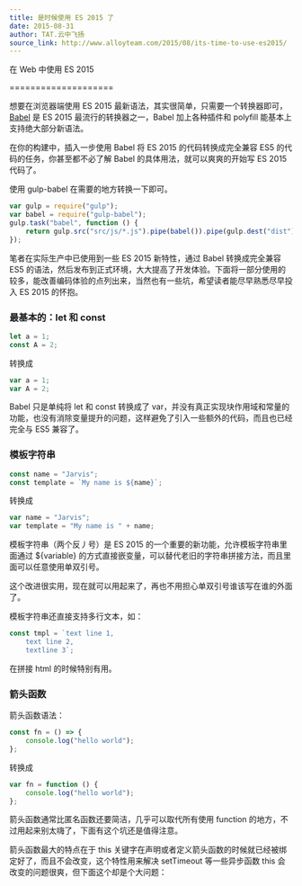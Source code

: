 ```yaml
---
title: 是时候使用 ES 2015 了
date: 2015-08-31
author: TAT.云中飞扬
source_link: http://www.alloyteam.com/2015/08/its-time-to-use-es2015/
---
```


<!-- {% raw %} - for jekyll -->

在 Web 中使用 ES 2015  

====================

想要在浏览器端使用 ES 2015 最新语法，其实很简单，只需要一个转换器即可，[Babel](https://babeljs.io/) 是 ES 2015 最流行的转换器之一，Babel 加上各种插件和 polyfill 能基本上支持绝大部分新语法。

在你的构建中，插入一步使用 Babel 将 ES 2015 的代码转换成完全兼容 ES5 的代码的任务，你甚至都不必了解 Babel 的具体用法，就可以爽爽的开始写 ES 2015 代码了。

使用 gulp-babel 在需要的地方转换一下即可。

```javascript
var gulp = require("gulp");
var babel = require("gulp-babel");
gulp.task("babel", function () {
    return gulp.src("src/js/*.js").pipe(babel()).pipe(gulp.dest("dist"));
});
```

笔者在实际生产中已使用到一些 ES 2015 新特性，通过 Babel 转换成完全兼容 ES5 的语法，然后发布到正式环境，大大提高了开发体验。下面将一部分使用的较多，能改善编码体验的点列出来，当然也有一些坑，希望读者能尽早熟悉尽早投入 ES 2015 的怀抱。

### 最基本的：let 和 const

```javascript
let a = 1;
const A = 2;
```

转换成

```javascript
var a = 1;
var A = 2;
```

Babel 只是单纯将 let 和 const 转换成了 var，并没有真正实现块作用域和常量的功能，也没有消除变量提升的问题，这样避免了引入一些额外的代码，而且也已经完全与 ES5 兼容了。

### 模板字符串

```javascript
const name = "Jarvis";
const template = `My name is ${name}`;
```

转换成

```javascript
var name = "Jarvis";
var template = "My name is " + name;
```

模板字符串（两个反丿号）是 ES 2015 的一个重要的新功能，允许模板字符串里面通过 ${variable} 的方式直接嵌变量，可以替代老旧的字符串拼接方法，而且里面可以任意使用单双引号。

这个改进很实用，现在就可以用起来了，再也不用担心单双引号谁该写在谁的外面了。

模板字符串还直接支持多行文本，如：

```javascript
const tmpl = `text line 1,
    text line 2,
    textline 3`;
```

在拼接 html 的时候特别有用。

### 箭头函数

箭头函数语法：

```javascript
const fn = () => {
    console.log("hello world");
};
```

转换成

```javascript
var fn = function () {
    console.log("hello world");
};
```

箭头函数通常比匿名函数还要简洁，几乎可以取代所有使用 function 的地方，不过用起来别太嗨了，下面有这个坑还是值得注意。

箭头函数最大的特点在于 this 关键字在声明或者定义箭头函数的时候就已经被绑定好了，而且不会改变，这个特性用来解决 setTimeout 等一些异步函数 this 会改变的问题很爽，但下面这个却是个大问题：


<!-- {% endraw %} - for jekyll -->